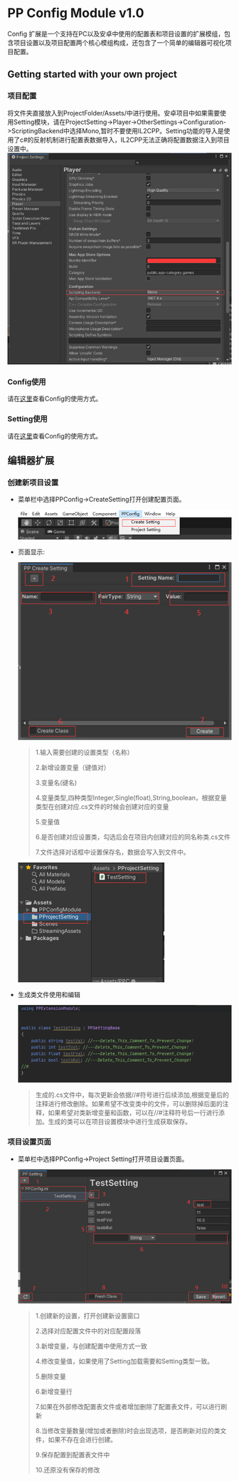 # PP Config Module v1.0

Config 扩展是一个支持在PC以及安卓中使用的配置表和项目设置的扩展模组，包含项目设置以及项目配置两个核心模组构成，还包含了一个简单的编辑器可视化项目配置。

## Getting started with your own project

### 项目配置

将文件夹直接放入到ProjectFolder/Assets/中进行使用。安卓项目中如果需要使用Setting模块，请在ProjectSetting->Player->OtherSettings->Configuration->ScriptingBackend中选择Mono,暂时不要使用IL2CPP。Setting功能的导入是使用了c#的反射机制进行配置表数据导入，IL2CPP无法正确将配置数据注入到项目设置中。
![节点](MDRes/ProjectSetting.png)

### Config使用

请在[这里](ConfigCore/README.md)查看Config的使用方式。

### Setting使用

请在[这里](SettingCore/README.md)查看Config的使用方式。

## 编辑器扩展

### 创建新项目设置

+ 菜单栏中选择PPConfig->CreateSetting打开创建配置页面。

    ![节点](MDRes/CreateNewSetting.png)

+ 页面显示:

    ![节点](MDRes/CreateNewSettingPage.png)

    >1.输入需要创建的设置类型（名称）
    >
    >2.新增设置变量（键值对）
    >
    >3.变量名(键名)
    >
    >4.变量类型,四种类型Integer,Single(float),String,boolean，根据变量类型在创建对应.cs文件的时候会创建对应的变量
    >
    >5.变量值
    >
    >6.是否创建对应设置类，勾选后会在项目内创建对应的同名称类.cs文件
    >
    >7.文件选择对话框中设置保存名，数据会写入到文件中。

    ![节点](MDRes/TestSetting.png)

+ 生成类文件使用和编辑

  ![节点](MDRes/SettingClass.png)

  >生成的.cs文件中，每次更新会依据//#符号进行后续添加,根据变量后的注释进行修改删除。如果希望不改变类中的文件，可以删除掉后面的注释，如果希望对类新增变量和函数，可以在//#注释符号后一行进行添加。生成的类可以在项目设置模块中进行生成获取保存。

### 项目设置页面

+ 菜单栏中选择PPConfig->Project Setting打开项目设置页面。

    ![节点](MDRes/PPSetting.png)

    >1.创建新的设置，打开创建新设置窗口
    >
    >2.选择对应配置文件中的对应配置段落
    >
    >3.新增变量，与创建配置中使用方式一致
    >
    >4.修改变量值，如果使用了Setting加载需要和Setting类型一致。
    >
    >5.删除变量
    >
    >6.新增变量行
    >
    >7.如果在外部修改配置表文件或者增加删除了配置表文件，可以进行刷新
    >
    >8.当修改变量数量(增加或者删除)时会出现选项，是否刷新对应的类文件，如果不存在会进行创建。
    >
    >9.保存配置到配置表文件中
    >
    >10.还原没有保存的修改
